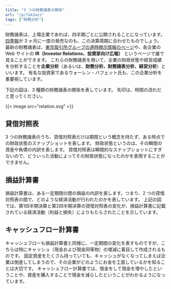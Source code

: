```yaml
---
title: "3 つの財務諸表の関係"
url: "/p/7ak2wzi"
tags: ["財務分析"]
---
```


財務諸表は、上場企業であれば、四半期ごとに公開されることになっています。
[四季報](https://www.tradersshop.com/bin/searchprod?a=16313&key=%BB%CD%B5%A8%CA%F3)が 3 ヶ月に一度の発売なのも、この決算周期に合わせたものでしょう。
最新の財務諸表は、[東京取引所グループの適時開示情報のページ](https://www.jpx.co.jp/listing/disclosure/)や、各企業の Web サイトの **IR（Investor Relations、投資家向け広報）** というページで誰で見ることができます。
これらの財務諸表を用いて、企業の財政状態や経営成績を分析することを**企業分析**（あるいは、**財務分析、財務諸表分析、経営分析**）といいます。
有名な投資家であるウォーレン・バフェット氏も、この企業分析を重要視しています。

下記の図は、3 種類の財務諸表の関係を表しています。
矢印は、時間の流れだと思ってください。

{{< image src="relation.svg" >}}

貸借対照表
----

3 つの財務諸表のうち、貸借対照表だけは期間という概念を持たず、ある時点での財政状態のスナップショットを表します。
財政状態というのは、その瞬間の資産や負債の内訳を表します。
貸借対照表は瞬間的なスナップショットにすぎないので、どういった活動によってその財政状態になったのかを表現することができません。


損益計算書
----

損益計算書は、ある一定期間の間の損益の内訳を表します。つまり、2 つの貸借対照表の間で、どのような経済活動が行われたのかを表しています。
上記の図では、第1四半期決算と第2四半期決算の貸借対照表の変化が、損益計算書に記載されている経済活動（利益と損失）によりもたらされたことを示しています。


キャッシュフロー計算書
----

キャッシュフローも損益計算書と同様に、一定期間の変化を表すものですが、こちらは特にキャッシュ（現金および現金同等物）の増減に着目して作成されるものです。
固定資産をたくさん持っていても、キャッシュがなくなってしまえば企業は倒産してしまうので、その企業がどのようにお金を工面しているかを知ることは大切です。
キャッシュフロー計算書では、借金をして現金を増やしたということや、資産を購入することで現金を減らしたということがわかるようになっています。


